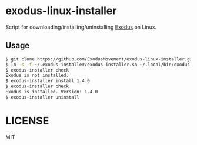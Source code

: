 # exodus-linux-installer

Script for downloading/installing/uninstalling [Exodus][1] on Linux.

## Usage

```bash
$ git clone https://github.com/ExodusMovement/exodus-linux-installer.git ~/.exodus-installer
$ ln -s -f ~/.exodus-installer/exodus-installer.sh ~/.local/bin/exodus-installer
$ exodus-installer check
Exodus is not installed.
$ exodus-installer install 1.4.0
$ exodus-installer check
Exodus is installed. Version: 1.4.0
$ exodus-installer uninstall
```

# LICENSE

MIT

[1]: http://exodus.io/
